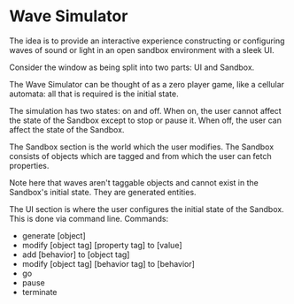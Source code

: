 Wave Simulator
=
The idea is to provide an interactive experience constructing
or configuring waves of sound or light in an open sandbox
environment with a sleek UI.

Consider the window as being split into two parts: UI and Sandbox.

The Wave Simulator can be thought of as a zero player game, like
a cellular automata: all that is required is the initial state.

The simulation has two states: on and off. When on, the user cannot
affect the state of the Sandbox except to stop or pause it. When off, the user
can affect the state of the Sandbox.

The Sandbox section is the world which the user modifies. The Sandbox
consists of objects which are tagged and from which the user can
fetch properties.

Note here that waves aren't taggable objects and cannot
exist in the Sandbox's initial state. They are generated
entities.

The UI section is where the user configures the initial state of
the Sandbox. This is done via command line. Commands:
- generate [object]
- modify [object tag] [property tag] to [value]
- add [behavior] to [object tag]
- modify [object tag] [behavior tag] to [behavior]
- go
- pause
- terminate
